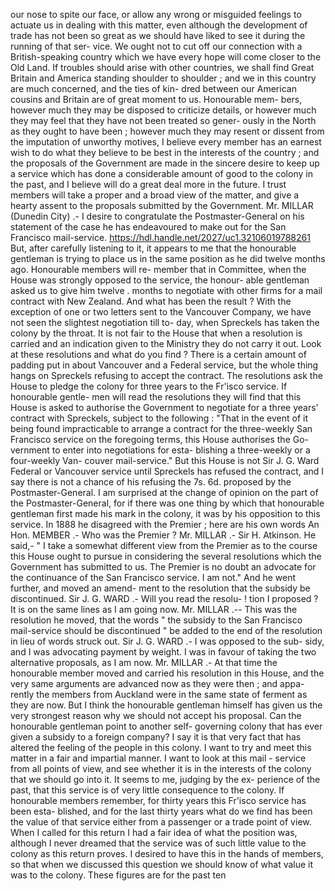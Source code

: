 our nose to spite our face, or allow any wrong or misguided feelings to actuate us in dealing with this matter, even although the development of trade has not been so great as we should have liked to see it during the running of that ser- vice. We ought not to cut off our connection with a British-speaking country which we have every hope will come closer to the Old Land. If troubles should arise with other countries, we shall find Great Britain and America standing shoulder to shoulder ; and we in this country are much concerned, and the ties of kin- dred between our American cousins and Britain are of great moment to us. Honourable mem- bers, however much they may be disposed to criticize details, or however much they may feel that they have not been treated so gener- ously in the North as they ought to have been ; however much they may resent or dissent from the imputation of unworthy motives, I believe every member has an earnest wish to do what they believe to be best in the interests of the country ; and the proposals of the Government are made in the sincere desire to keep up a service which has done a considerable amount of good to the colony in the past, and I believe will do a great deal more in the future. I trust members will take a proper and a broad view of the matter, and give a hearty assent to the proposals submitted by the Government. Mr. MILLAR (Dunedin City) .- I desire to congratulate the Postmaster-General on his statement of the case he has endeavoured to make out for the San Francisco mail-service. https://hdl.handle.net/2027/uc1.32106019788261 But, after carefully listening to it, it appears to me that the honourable gentleman is trying to place us in the same position as he did twelve months ago. Honourable members will re- member that in Committee, when the House was strongly opposed to the service, the honour- able gentleman asked us to give him twelve . months to negotiate with other firms for a mail contract with New Zealand. And what has been the result ? With the exception of one or two letters sent to the Vancouver Company, we have not seen the slightest negotiation till to- day, when Spreckels has taken the colony by the throat. It is not fair to the House that when a resolution is carried and an indication given to the Ministry they do not carry it out. Look at these resolutions and what do you find ? There is a certain amount of padding put in about Vancouver and a Federal service, but the whole thing hangs on Spreckels refusing to accept the contract. The resolutions ask the House to pledge the colony for three years to the Fr'isco service. If honourable gentle- men will read the resolutions they will find that this House is asked to authorise the Government to negotiate for a three years' contract with Spreckels, subject to the following : "That in the event of it being found impracticable to arrange a contract for the three-weekly San Francisco service on the foregoing terms, this House authorises the Go- vernment to enter into negotiations for esta- blishing a three-weekly or a four-weekly Van- couver mail-service." But this House is not Sir J. G. Ward Federal or Vancouver service until Spreckels has refused the contract, and I say there is not a chance of his refusing the 7s. 6d. proposed by the Postmaster-General. I am surprised <!-- PageHeader="\--- -" --> at the change of opinion on the part of the Postmaster-General, for if there was one thing by which that honourable gentleman first made his mark in the colony, it was by his opposition to this service. In 1888 he disagreed with the Premier ; here are his own words An Hon. MEMBER .- Who was the Premier ? Mr. MILLAR .- Sir H. Atkinson. He said,- " I take a somewhat different view from the Premier as to the course this House ought to pursue in considering the several resolutions which the Government has submitted to us. The Premier is no doubt an advocate for the continuance of the San Francisco service. I am not." And he went further, and moved an amend- ment to the resolution that the subsidy be discontinued. Sir J. G. WARD .- Will you read the resolu- ! tion I proposed ? It is on the same lines as I am going now. Mr. MILLAR .-- This was the resolution he moved, that the words " the subsidy to the San Francisco mail-service should be discontinued " be added to the end of the resolution in lieu of words struck out. Sir J. G. WARD .- I was opposed to the sub- sidy, and I was advocating payment by weight. I was in favour of taking the two alternative proposals, as I am now. Mr. MILLAR .- At that time the honourable member moved and carried his resolution in this House, and the very same arguments are advanced now as they were then ; and appa- rently the members from Auckland were in the same state of ferment as they are now. But I think the honourable gentleman himself has given us the very strongest reason why we should not accept his proposal. Can the honourable gentleman point to another self- governing colony that has ever given a subsidy to a foreign company? I say it is that very fact that has altered the feeling of the people in this colony. I want to try and meet this matter in a fair and impartial manner. I want to look at this mail - service from all points of view, and see whether it is in the interests of the colony that we should go into it. It seems to me, judging by the ex- perience of the past, that this service is of very little consequence to the colony. If honourable members remember, for thirty years this Fr'isco service has been esta- blished, and for the last thirty years what do we find has been the value of that service either from a passenger or a trade point of view. When I called for this return I had a fair idea of what the position was, although I never dreamed that the service was of such little value to the colony as this return proves. I desired to have this in the hands of members, so that when we discussed this question we should know of what value it was to the colony. These figures are for the past ten 